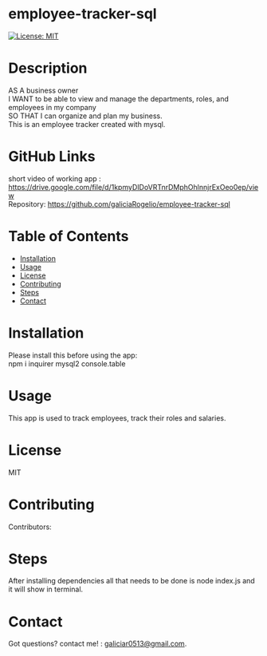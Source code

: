 # employee-tracker-sql

[![License: MIT](https://img.shields.io/badge/License-MIT-yellow.svg)](https://opensource.org/licenses/MIT)

# Description

AS A business owner
<br>
I WANT to be able to view and manage the departments, roles, and employees in my company
<br>
SO THAT I can organize and plan my business.
<br>
This is an employee tracker created with mysql.

# GitHub Links

short video of working app : https://drive.google.com/file/d/1kpmyDIDoVRTnrDMphOhlnnjrExOeo0ep/view
<br>
Repository: https://github.com/galiciaRogelio/employee-tracker-sql

# Table of Contents

- [Installation](#installation)
- [Usage](#usage)
- [License](#license)
- [Contributing](#contributing)
- [Steps](#steps)
- [Contact](#contact)

# Installation

Please install this before using the app:
<br>
npm i inquirer mysql2 console.table

# Usage

​This app is used to track employees, track their roles and salaries.

# License

MIT

# Contributing

​Contributors:

# Steps

After installing dependencies all that needs to be done is node index.js and it will show in terminal.

# Contact

Got questions? contact me! : galiciar0513@gmail.com.
